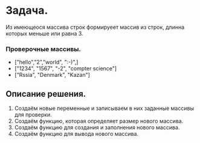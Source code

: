 # Задача.
 Из имеющеося массива строк формируеет массив из строк, длинна которых меньше или равна 3.
### Проверочные массивы.
* ["hello","2","world", ":-)",]
* ["1234", "1567", "-2", "compter science"]
* ["Rssia", "Denmark", "Kazan"]
 
 ## Описание решения.
 
 1. Создаём новые переменные и записываем в них заданные массивы для проверки.
 2. Создаём функцию, которая определяет размер нового массива.
 3. Создаём функцию для создания и заполнения нового массива.
 4. Создаём функцию для вывода нового массива.
